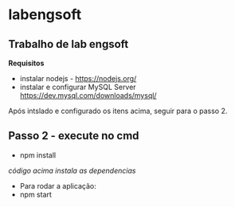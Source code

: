 # labengsoft

## Trabalho de lab engsoft

**Requisitos**
* instalar nodejs - https://nodejs.org/
* instalar e configurar MySQL Server https://dev.mysql.com/downloads/mysql/

Após intslado e configurado os itens acima, seguir para o passo 2.

## Passo 2 - execute no cmd
* npm install 

_código acima instala as dependencias_

* Para rodar a aplicação:
* npm start
